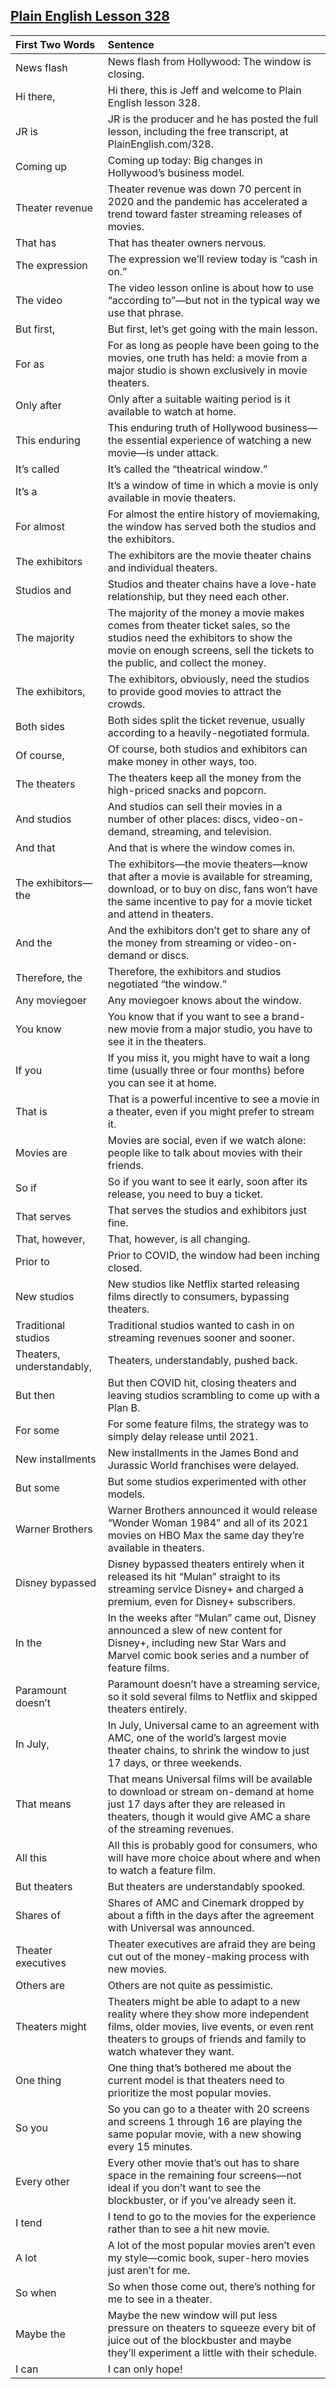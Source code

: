 ## [Plain English Lesson 328](https://PlainEnglish.com/number/328/) 
 
|First Two Words           |Sentence                                                                                                                                                                                                | 
|:-------------------------|:-------------------------------------------------------------------------------------------------------------------------------------------------------------------------------------------------------| 
|News flash                |News flash from Hollywood: The window is closing.                                                                                                                                                       | 
|Hi there,                 |Hi there, this is Jeff and welcome to Plain English lesson 328.                                                                                                                                         | 
|JR is                     |JR is the producer and he has posted the full lesson, including the free transcript, at PlainEnglish.com/328.                                                                                           | 
|Coming up                 |Coming up today: Big changes in Hollywood’s business model.                                                                                                                                             | 
|Theater revenue           |Theater revenue was down 70 percent in 2020 and the pandemic has accelerated a trend toward faster streaming releases of movies.                                                                        | 
|That has                  |That has theater owners nervous.                                                                                                                                                                        | 
|The expression            |The expression we’ll review today is “cash in on.”                                                                                                                                                      | 
|The video                 |The video lesson online is about how to use “according to”—but not in the typical way we use that phrase.                                                                                               | 
|But first,                |But first, let’s get going with the main lesson.                                                                                                                                                        | 
|For as                    |For as long as people have been going to the movies, one truth has held: a movie from a major studio is shown exclusively in movie theaters.                                                            | 
|Only after                |Only after a suitable waiting period is it available to watch at home.                                                                                                                                  | 
|This enduring             |This enduring truth of Hollywood business—the essential experience of watching a new movie—is under attack.                                                                                             | 
|It’s called               |It’s called the “theatrical window.”                                                                                                                                                                    | 
|It’s a                    |It’s a window of time in which a movie is only available in movie theaters.                                                                                                                             | 
|For almost                |For almost the entire history of moviemaking, the window has served both the studios and the exhibitors.                                                                                                | 
|The exhibitors            |The exhibitors are the movie theater chains and individual theaters.                                                                                                                                    | 
|Studios and               |Studios and theater chains have a love-hate relationship, but they need each other.                                                                                                                     | 
|The majority              |The majority of the money a movie makes comes from theater ticket sales, so the studios need the exhibitors to show the movie on enough screens, sell the tickets to the public, and collect the money. | 
|The exhibitors,           |The exhibitors, obviously, need the studios to provide good movies to attract the crowds.                                                                                                               | 
|Both sides                |Both sides split the ticket revenue, usually according to a heavily-negotiated formula.                                                                                                                 | 
|Of course,                |Of course, both studios and exhibitors can make money in other ways, too.                                                                                                                               | 
|The theaters              |The theaters keep all the money from the high-priced snacks and popcorn.                                                                                                                                | 
|And studios               |And studios can sell their movies in a number of other places: discs, video-on-demand, streaming, and television.                                                                                       | 
|And that                  |And that is where the window comes in.                                                                                                                                                                  | 
|The exhibitors—the        |The exhibitors—the movie theaters—know that after a movie is available for streaming, download, or to buy on disc, fans won’t have the same incentive to pay for a movie ticket and attend in theaters. | 
|And the                   |And the exhibitors don’t get to share any of the money from streaming or video-on-demand or discs.                                                                                                      | 
|Therefore, the            |Therefore, the exhibitors and studios negotiated “the window.”                                                                                                                                          | 
|Any moviegoer             |Any moviegoer knows about the window.                                                                                                                                                                   | 
|You know                  |You know that if you want to see a brand-new movie from a major studio, you have to see it in the theaters.                                                                                             | 
|If you                    |If you miss it, you might have to wait a long time (usually three or four months) before you can see it at home.                                                                                        | 
|That is                   |That is a powerful incentive to see a movie in a theater, even if you might prefer to stream it.                                                                                                        | 
|Movies are                |Movies are social, even if we watch alone: people like to talk about movies with their friends.                                                                                                         | 
|So if                     |So if you want to see it early, soon after its release, you need to buy a ticket.                                                                                                                       | 
|That serves               |That serves the studios and exhibitors just fine.                                                                                                                                                       | 
|That, however,            |That, however, is all changing.                                                                                                                                                                         | 
|Prior to                  |Prior to COVID, the window had been inching closed.                                                                                                                                                     | 
|New studios               |New studios like Netflix started releasing films directly to consumers, bypassing theaters.                                                                                                             | 
|Traditional studios       |Traditional studios wanted to cash in on streaming revenues sooner and sooner.                                                                                                                          | 
|Theaters, understandably, |Theaters, understandably, pushed back.                                                                                                                                                                  | 
|But then                  |But then COVID hit, closing theaters and leaving studios scrambling to come up with a Plan B.                                                                                                           | 
|For some                  |For some feature films, the strategy was to simply delay release until 2021.                                                                                                                            | 
|New installments          |New installments in the James Bond and Jurassic World franchises were delayed.                                                                                                                          | 
|But some                  |But some studios experimented with other models.                                                                                                                                                        | 
|Warner Brothers           |Warner Brothers announced it would release “Wonder Woman 1984” and all of its 2021 movies on HBO Max the same day they’re available in theaters.                                                        | 
|Disney bypassed           |Disney bypassed theaters entirely when it released its hit “Mulan” straight to its streaming service Disney+ and charged a premium, even for Disney+ subscribers.                                       | 
|In the                    |In the weeks after “Mulan” came out, Disney announced a slew of new content for Disney+, including new Star Wars and Marvel comic book series and a number of feature films.                            | 
|Paramount doesn’t         |Paramount doesn’t have a streaming service, so it sold several films to Netflix and skipped theaters entirely.                                                                                          | 
|In July,                  |In July, Universal came to an agreement with AMC, one of the world’s largest movie theater chains, to shrink the window to just 17 days, or three weekends.                                             | 
|That means                |That means Universal films will be available to download or stream on-demand at home just 17 days after they are released in theaters, though it would give AMC a share of the streaming revenues.      | 
|All this                  |All this is probably good for consumers, who will have more choice about where and when to watch a feature film.                                                                                        | 
|But theaters              |But theaters are understandably spooked.                                                                                                                                                                | 
|Shares of                 |Shares of AMC and Cinemark dropped by about a fifth in the days after the agreement with Universal was announced.                                                                                       | 
|Theater executives        |Theater executives are afraid they are being cut out of the money-making process with new movies.                                                                                                       | 
|Others are                |Others are not quite as pessimistic.                                                                                                                                                                    | 
|Theaters might            |Theaters might be able to adapt to a new reality where they show more independent films, older movies, live events, or even rent theaters to groups of friends and family to watch whatever they want.  | 
|One thing                 |One thing that’s bothered me about the current model is that theaters need to prioritize the most popular movies.                                                                                       | 
|So you                    |So you can go to a theater with 20 screens and screens 1 through 16 are playing the same popular movie, with a new showing every 15 minutes.                                                            | 
|Every other               |Every other movie that’s out has to share space in the remaining four screens—not ideal if you don’t want to see the blockbuster, or if you’ve already seen it.                                         | 
|I tend                    |I tend to go to the movies for the experience rather than to see a hit new movie.                                                                                                                       | 
|A lot                     |A lot of the most popular movies aren’t even my style—comic book, super-hero movies just aren’t for me.                                                                                                 | 
|So when                   |So when those come out, there’s nothing for me to see in a theater.                                                                                                                                     | 
|Maybe the                 |Maybe the new window will put less pressure on theaters to squeeze every bit of juice out of the blockbuster and maybe they’ll experiment a little with their schedule.                                 | 
|I can                     |I can only hope!                                                                                                                                                                                        |
